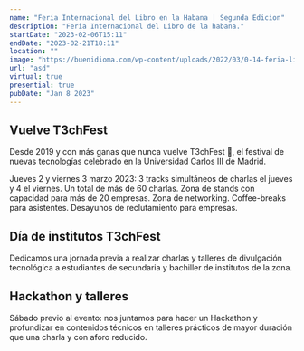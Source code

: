 ```yaml
---
name: "Feria Internacional del Libro en la Habana | Segunda Edicion"
description: "Feria Internacional del Libro de la habana."
startDate: "2023-02-06T15:11"
endDate: "2023-02-21T18:11"
location: ""
image: "https://buenidioma.com/wp-content/uploads/2022/03/0-14-feria-libro-habana-2022-2.jpg"
url: "asd"
virtual: true
presential: true
pubDate: "Jan 8 2023"
---
```


## Vuelve T3chFest
Desde 2019 y con más ganas que nunca vuelve T3chFest 🤖, el festival de nuevas tecnologías celebrado en la Universidad Carlos III de Madrid.

Jueves 2 y viernes 3 marzo 2023: 3 tracks simultáneos de charlas el jueves y 4 el viernes. Un total de más de 60 charlas. Zona de stands con capacidad para más de 20 empresas. Zona de networking. Coffee-breaks para asistentes. Desayunos de reclutamiento para empresas.

## Día de institutos T3chFest
Dedicamos una jornada previa a realizar charlas y talleres de divulgación tecnológica a estudiantes de secundaria y bachiller de institutos de la zona.

## Hackathon y talleres
Sábado previo al evento: nos juntamos para hacer un Hackathon y profundizar en contenidos técnicos en talleres prácticos de mayor duración que una charla y con aforo reducido.

